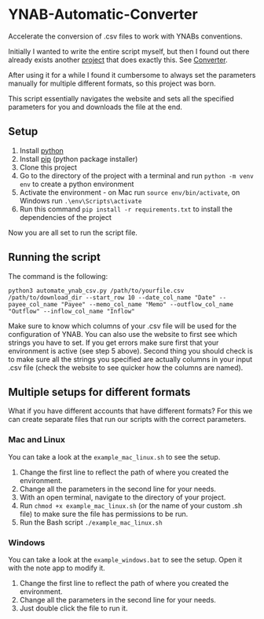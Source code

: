 # YNAB-Automatic-Converter

Accelerate the conversion of .csv files to work with YNABs conventions.

Initially I wanted to write the entire script myself, but then I found out there already exists another [project](https://github.com/aniav/ynab-csv) that does exactly this.
See [Converter](https://aniav.github.io/ynab-csv/).

After using it for a while I found it cumbersome to always set the parameters manually for multiple different formats, so this project was born.

This script essentially navigates the website and sets all the specified parameters for you and downloads the file at the end.

## Setup
1. Install [python](https://www.python.org/downloads/)
2. Install [pip](https://pip.pypa.io/en/stable/installation/) (python package installer)
3. Clone this project
4. Go to the directory of the project with a terminal and run `python -m venv env` to create a python environment
5. Activate the environment - on Mac run `source env/bin/activate`, on Windows run `.\env\Scripts\activate`
6. Run this command `pip install -r requirements.txt` to install the dependencies of the project

Now you are all set to run the script file.

## Running the script
The command is the following:
```
python3 automate_ynab_csv.py /path/to/yourfile.csv /path/to/download_dir --start_row 10 --date_col_name "Date" --payee_col_name "Payee" --memo_col_name "Memo" --outflow_col_name "Outflow" --inflow_col_name "Inflow"
```
Make sure to know which columns of your .csv file will be used for the configuration of YNAB. You can also use the website to first see which strings you have to set.
If you get errors make sure first that your environment is active (see step 5 above). Second thing you should check is to make sure all the strings you specified are actually columns in your input .csv file (check the website to see quicker how the columns are named).

## Multiple setups for different formats
What if you have different accounts that have different formats?
For this we can create separate files that run our scripts with the correct parameters.

### Mac and Linux
You can take a look at the `example_mac_linux.sh` to see the setup.
1. Change the first line to reflect the path of where you created the environment.
2. Change all the parameters in the second line for your needs.
3. With an open terminal, navigate to the directory of your project.
4. Run `chmod +x example_mac_linux.sh` (or the name of your custom .sh file) to make sure the file has permissions to be run.
5. Run the Bash script `./example_mac_linux.sh`

### Windows
You can take a look at the `example_windows.bat` to see the setup. Open it with the note app to modify it.
1. Change the first line to reflect the path of where you created the environment.
2. Change all the parameters in the second line for your needs.
3. Just double click the file to run it.

